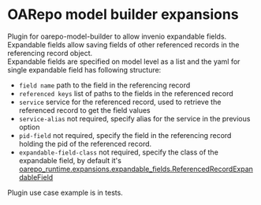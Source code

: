 # OARepo model builder expansions
Plugin for oarepo-model-builder to allow invenio expandable fields. Expandable fields allow saving fields of other referenced records in the referencing record object.
<br>
Expandable fields are specified on model level as a list and the yaml for 
single expandable field has following structure:
- `field name` path to the field in the referencing record
- `referenced keys` list of paths to the fields in the referenced record
- `service` service for the referenced record, used to retrieve the referenced 
record to get the field values
- `service-alias` not required, specify alias for the service in the previous option
- `pid-field` not required, specify the field in the referencing record holding the 
pid of the referenced record.
- `expandable-field-class` not required, specify the class of the expandable 
field, by default it's [oarepo_runtime.expansions.expandable_fields.ReferencedRecordExpandableField](https://github.com/oarepo/oarepo-runtime/blob/main/oarepo_runtime/expansions/expandable_fields.py)

Plugin use case example is in tests.
